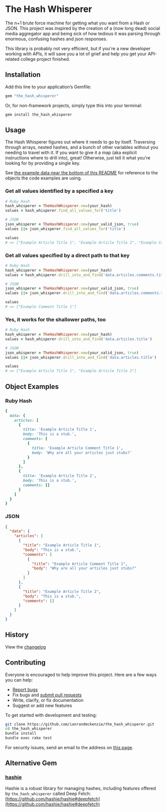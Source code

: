 # The Hash Whisperer
The n+1 brute force machine for getting what you want from a Hash or JSON. This project was inspired by the creation of a (now long dead) social media aggregator app and being sick of how tedious it was parsing through enormous, confusing hashes and json responses.

This library is probably not very efficient, but if you're a new developer working with APIs, it will save you a lot of grief and help you get your API-related college project finished.

## Installation

Add this line to your application’s Gemfile:

```ruby
gem "the_hash_whisperer"
```

Or, for non-framework projects, simply type this into your terminal:

```bash
gem install the_hash_whisperer
```

## Usage
The Hash Whisperer figures out where it needs to go by itself. Traversing through arrays, nested hashes, and a bunch of other variables without you needing to travel with it. If you want to give it a map (aka explicit instructions where to drill into), great! Otherwise, just tell it what you're looking for by providing a single key.

See [the example data near the bottom of this README](#object-examples) for reference to the objects the code examples are using.

### Get all values identified by a specified a key
```ruby
# Ruby Hash
hash_whisperer = TheHashWhisperer.new(your_hash)
values = hash_whisperer.find_all_values_for('title')

# JSON
json_whisperer = TheHashWhisperer.new(your_valid_json, true)
values ||= json_whisperer.find_all_values_for('title')

values
# => ["Example Article Title 1", "Example Article Title 2", "Example Comment Title 1"]
```

### Get all values specified by a direct path to that key
```ruby
# Ruby Hash
hash_whisperer = TheHashWhisperer.new(your_hash)
values = hash_whisperer.drill_into_and_find('data.articles.comments.title')

# JSON
json_whisperer = TheHashWhisperer.new(your_valid_json, true)
values ||= json_whisperer.drill_into_and_find('data.articles.comments.title')

values
# => ["Example Comment Title 1"]
```

### Yes, it works for the shallower paths, too
```ruby
# Ruby Hash
hash_whisperer = TheHashWhisperer.new(your_hash)
values = hash_whisperer.drill_into_and_find('data.articles.title')

# JSON
json_whisperer = TheHashWhisperer.new(your_valid_json, true)
values ||= json_whisperer.drill_into_and_find('data.articles.title')

values
# => ["Example Article Title 1", "Example Article Title 2"]
```

## Object Examples

### Ruby Hash
```ruby
{
  data: {
    articles: [
      {
        title: 'Example Article Title 1',
        body: 'This is a stub.',
        comments: [
          {
            title: 'Example Article Comment Title 1',
            body: 'Why are all your articles just stubs?'
          }
        ]
      },
      {
        title: 'Example Article Title 2',
        body: 'This is a stub.',
        comments: []
      }
    ]
  }
}
```

### JSON
```json
{
  "data": {
    "articles": [
      {
        "title": "Example Article Title 1",
        "body": "This is a stub.",
        "comments": [
          {
            "title": "Example Article Comment Title 1",
            "body": "Why are all your articles just stubs?"
          }
        ]
      },
      {
        "title": "Example Article Title 2",
        "body": "This is a stub.",
        "comments": []
      }
    ]
  }
}
```


## History

View the [changelog](https://github.com/ianrandmckenzie/the_hash_whisperer/blob/main/CHANGELOG.md)

## Contributing

Everyone is encouraged to help improve this project. Here are a few ways you can help:

- [Report bugs](https://github.com/ianrandmckenzie/the_hash_whisperer/issues)
- Fix bugs and [submit pull requests](https://github.com/ianrandmckenzie/the_hash_whisperer/pulls)
- Write, clarify, or fix documentation
- Suggest or add new features

To get started with development and testing:

```sh
git clone https://github.com/ianrandmckenzie/the_hash_whisperer.git
cd the_hash_whisperer
bundle install
bundle exec rake test
```

For security issues, send an email to the address on [this page](https://github.com/ianrandmckenzie).

## Alternative Gem

### [hashie](https://github.com/hashie/hashie)
Hashie is a robust library for managing hashes, including features offered by `the_hash_whisperer` called Deep Fetch:
[https://github.com/hashie/hashie#deepfetch](https://github.com/hashie/hashie#deepfetch)

